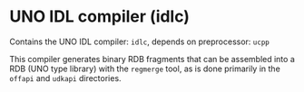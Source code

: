 # UNO IDL compiler (idlc)

Contains the UNO IDL compiler: `idlc`, depends on preprocessor: `ucpp`

This compiler generates binary RDB fragments that can be assembled
into a RDB (UNO type library) with the `regmerge` tool, as is done
primarily in the `offapi` and `udkapi` directories.

